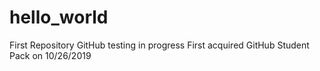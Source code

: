 # hello_world
First Repository
GitHub testing in progress
First acquired GitHub Student Pack on 10/26/2019
